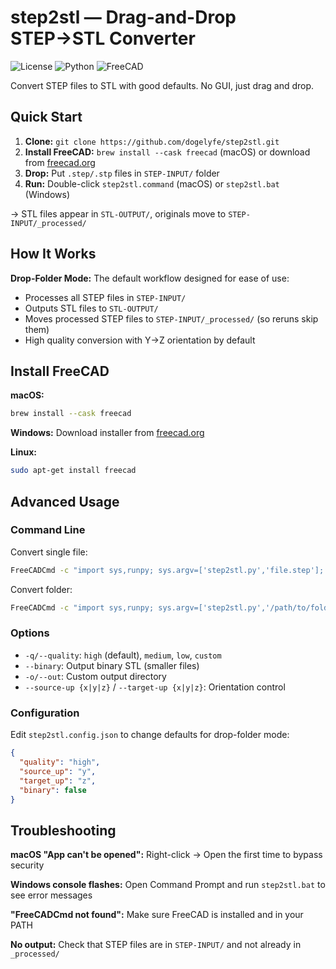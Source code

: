 # step2stl — Drag-and-Drop STEP→STL Converter

![License](https://img.shields.io/badge/license-MIT-blue.svg) ![Python](https://img.shields.io/badge/python-3.6+-blue.svg) ![FreeCAD](https://img.shields.io/badge/FreeCAD-0.21%2B-orange.svg)

Convert STEP files to STL with good defaults. No GUI, just drag and drop.

## Quick Start

1. **Clone:** `git clone https://github.com/dogelyfe/step2stl.git`
2. **Install FreeCAD:** `brew install --cask freecad` (macOS) or download from [freecad.org](https://www.freecad.org)
3. **Drop:** Put `.step/.stp` files in `STEP-INPUT/` folder
4. **Run:** Double-click `step2stl.command` (macOS) or `step2stl.bat` (Windows)

→ STL files appear in `STL-OUTPUT/`, originals move to `STEP-INPUT/_processed/`

## How It Works

**Drop-Folder Mode:** The default workflow designed for ease of use:
- Processes all STEP files in `STEP-INPUT/`
- Outputs STL files to `STL-OUTPUT/` 
- Moves processed STEP files to `STEP-INPUT/_processed/` (so reruns skip them)
- High quality conversion with Y→Z orientation by default

## Install FreeCAD

**macOS:**
```bash
brew install --cask freecad
```

**Windows:**
Download installer from [freecad.org](https://www.freecad.org)

**Linux:**
```bash
sudo apt-get install freecad
```

## Advanced Usage

### Command Line
Convert single file:
```bash
FreeCADCmd -c "import sys,runpy; sys.argv=['step2stl.py','file.step']; runpy.run_path('step2stl.py', run_name='__main__')"
```

Convert folder:
```bash
FreeCADCmd -c "import sys,runpy; sys.argv=['step2stl.py','/path/to/folder']; runpy.run_path('step2stl.py', run_name='__main__')"
```

### Options
- `-q/--quality`: `high` (default), `medium`, `low`, `custom`
- `--binary`: Output binary STL (smaller files)
- `-o/--out`: Custom output directory
- `--source-up {x|y|z}` / `--target-up {x|y|z}`: Orientation control

### Configuration
Edit `step2stl.config.json` to change defaults for drop-folder mode:
```json
{
  "quality": "high",
  "source_up": "y",
  "target_up": "z",
  "binary": false
}
```

## Troubleshooting

**macOS "App can't be opened":** Right-click → Open the first time to bypass security

**Windows console flashes:** Open Command Prompt and run `step2stl.bat` to see error messages

**"FreeCADCmd not found":** Make sure FreeCAD is installed and in your PATH

**No output:** Check that STEP files are in `STEP-INPUT/` and not already in `_processed/`